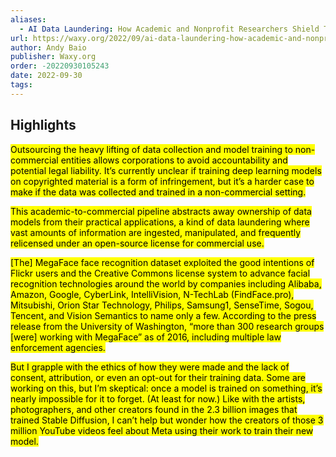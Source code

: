 ```yaml
---
aliases:
  - AI Data Laundering: How Academic and Nonprofit Researchers Shield Tech Companies from Accountability
url: https://waxy.org/2022/09/ai-data-laundering-how-academic-and-nonprofit-researchers-shield-tech-companies-from-accountability/
author: Andy Baio
publisher: Waxy.org
order: -20220930105243
date: 2022-09-30
tags:
---
```


## Highlights
<mark>Outsourcing the heavy lifting of data collection and model training to non-commercial entities allows corporations to avoid accountability and potential legal liability. It’s currently unclear if training deep learning models on copyrighted material is a form of infringement, but it’s a harder case to make if the data was collected and trained in a non-commercial setting.</mark>

<mark>This academic-to-commercial pipeline abstracts away ownership of data models from their practical applications, a kind of data laundering where vast amounts of information are ingested, manipulated, and frequently relicensed under an open-source license for commercial use.</mark>

<mark>[The] MegaFace face recognition dataset exploited the good intentions of Flickr users and the Creative Commons license system to advance facial recognition technologies around the world by companies including Alibaba, Amazon, Google, CyberLink, IntelliVision, N-TechLab (FindFace.pro), Mitsubishi, Orion Star Technology, Philips, Samsung1, SenseTime, Sogou, Tencent, and Vision Semantics to name only a few. According to the press release from the University of Washington, “more than 300 research groups [were] working with MegaFace” as of 2016, including multiple law enforcement agencies.</mark>

<mark>But I grapple with the ethics of how they were made and the lack of consent, attribution, or even an opt-out for their training data. Some are working on this, but I’m skeptical: once a model is trained on something, it’s nearly impossible for it to forget. (At least for now.) Like with the artists, photographers, and other creators found in the 2.3 billion images that trained Stable Diffusion, I can’t help but wonder how the creators of those 3 million YouTube videos feel about Meta using their work to train their new model.</mark>


